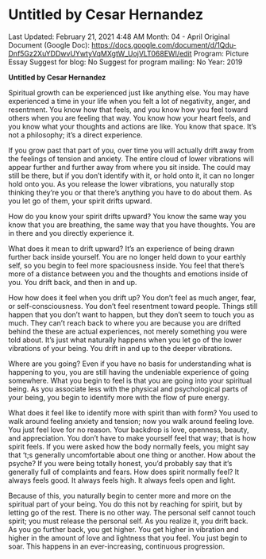 # Untitled by Cesar Hernandez

Last Updated: February 21, 2021 4:48 AM
Month: 04 - April
Original Document (Google Doc): https://docs.google.com/document/d/1Qdu-Dnf5Gz2XuYDDwvUYwtyVqMXgtW_UojVLT068EWI/edit
Program: Picture Essay
Suggest for blog: No
Suggest for program mailing: No
Year: 2019

**Untitled by Cesar Hernandez**

Spiritual growth can be experienced just like anything else. You may have experienced a time in your life when you felt a lot of negativity, anger, and resentment. You know how that feels, and you know how you feel toward others when you are feeling that way. You know how your heart feels, and you know what your thoughts and actions are like. You know that space. It’s not a philosophy; it’s a direct experience.

If you grow past that part of you, over time you will actually drift away from the feelings of tension and anxiety. The entire cloud of lower vibrations will appear further and further away from where you sit inside. The could may still be there, but if you don’t identify with it, or hold onto it, it can no longer hold onto you. As you release the lower vibrations, you naturally stop thinking they’re you or that there’s anything you have to do about them. As you let go of them, your spirit drifts upward.

How do you know your spirit drifts upward? You know the same way you know that you are breathing, the same way that you have thoughts. You are in there and you directly experience it.

What does it mean to drift upward? It’s an experience of being drawn further back inside yourself. You are no longer held down to your earthly self, so you begin to feel more spaciousness inside. You feel that there’s more of a distance between you and the thoughts and emotions inside of you. You drift back, and then in and up.

How how does it feel when you drift up? You don’t feel as much anger, fear, or self-consciousness. You don’t feel resentment toward people. Things still happen that you don’t want to happen, but they don’t seem to touch you as much. They can’t reach back to where you are because you are drifted behind the these are actual experiences, not merely something you were told about. It’s just what naturally happens when you let go of the lower vibrations of your being. You drift in and up to the deeper vibrations.

Where are you going? Even if you have no basis for understanding what is happening to you, you are still having the undeniable experience of going somewhere. What you begin to feel is that you are going into your spiritual being. As you associate less with the physical and psychological parts of your being, you begin to identify more with the flow of pure energy.

What does it feel like to identify more with spirit than with form? You used to walk around feeling anxiety and tension; now you walk around feeling love. You just feel love for no reason. Your backdrop is love, openness, beauty, and appreciation. You don’t have to make yourself feel that way; that is how spirit feels. If you were asked how the body normally feels, you might say that ‘t;s generally uncomfortable about one thing or another. How about the psyche? If you were being totally honest, you’d probably say that it’s generally full of complaints and fears. How does spirit normally feel? It always feels good. It always feels high. It always feels open and light.

Because of this, you naturally begin to center more and more on the spiritual part of your being. You do this not by reaching for spirit, but by letting go of the rest. There is no other way. The personal self cannot touch spirit; you must release the personal self. As you realize it, you drift back. As you go further back, you get higher. You get higher in vibration and higher in the amount of love and lightness that you feel. You just begin to soar. This happens in an ever-increasing, continuous progression.